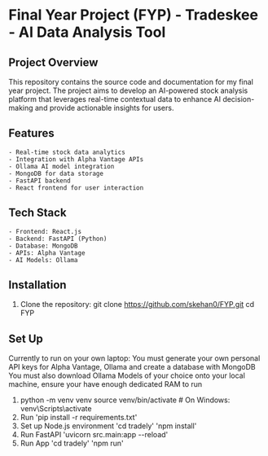 # Final Year Project (FYP) - Tradeskee - AI Data Analysis Tool

## Project Overview
This repository contains the source code and documentation for my final year project. The project aims to develop an AI-powered stock analysis platform that leverages real-time contextual data to enhance AI decision-making and provide actionable insights for users.

## Features
    - Real-time stock data analytics
    - Integration with Alpha Vantage APIs
    - Ollama AI model integration
    - MongoDB for data storage
    - FastAPI backend
    - React frontend for user interaction

## Tech Stack
    - Frontend: React.js
    - Backend: FastAPI (Python)
    - Database: MongoDB
    - APIs: Alpha Vantage
    - AI Models: Ollama

## Installation
1. Clone the repository:
   git clone https://github.com/skehan0/FYP.git
   cd FYP

## Set Up
Currently to run on your own laptop: You must generate your own personal API keys for Alpha Vantage, Ollama and create a database with MongoDB
You must also download Ollama Models of your choice onto your local machine, ensure your have enough dedicated RAM to run

1. python -m venv venv
    source venv/bin/activate  # On Windows: venv\Scripts\activate
2. Run 'pip install -r requirements.txt'
3. Set up Node.js environment
    'cd tradely'
    'npm install'
4. Run FastAPI 'uvicorn src.main:app --reload'
5. Run App 'cd tradely' 'npm run'